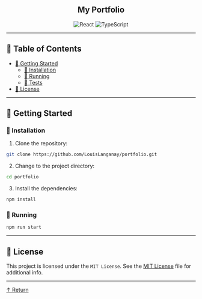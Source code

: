 <div align="center">
<h2>My Portfolio</h2>

<p align="center">
<img src="https://img.shields.io/badge/React-61DAFB.svg?style&logo=React&logoColor=black" alt="React" />
<img src="https://img.shields.io/badge/TypeScript-3178C6.svg?style&logo=TypeScript&logoColor=white" alt="TypeScript" />
</div>

---

## 📖 Table of Contents
- [🚀 Getting Started](#-getting-started)
    - [🔧 Installation](#-installation)
    - [🤖 Running ](#-running-)
    - [🧪 Tests](#-tests)
- [📄 License](#-license)

---


## 🚀 Getting Started

### 🔧 Installation

1. Clone the  repository:
```sh
git clone https://github.com/LouisLanganay/portfolio.git
```

2. Change to the project directory:
```sh
cd portfolio
```

3. Install the dependencies:
```sh
npm install
```

### 🤖 Running

```sh
npm run start
```

---


## 📄 License

This project is licensed under the `MIT License`. See the [MIT License](https://github.com/LouisLanganay/portfolio/blob/main/LICENSE) file for additional info.

---

[↑ Return](#Top)
